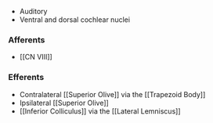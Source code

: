 - Auditory
- Ventral and dorsal cochlear nuclei
### Afferents
- [[CN VIII]]
### Efferents
- Contralateral [[Superior Olive]] via the [[Trapezoid Body]]
- Ipsilateral [[Superior Olive]]
- [[Inferior Colliculus]] via the [[Lateral Lemniscus]]